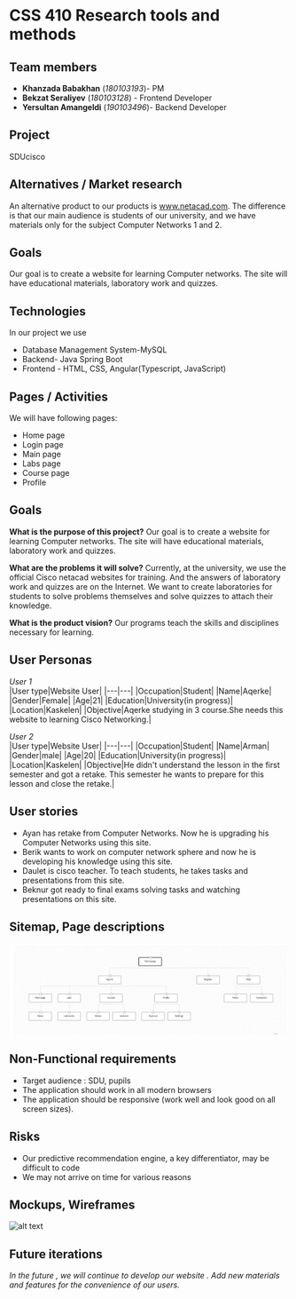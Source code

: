 # CSS 410 Research tools and methods
## Team members
+ **Khanzada Babakhan** (*180103193*)- PM
+ **Bekzat Seraliyev** (*180103128*) - Frontend Developer 
+ **Yersultan Amangeldi** (*190103496*)- Backend Developer 

## Project
SDUcisco 

## Alternatives / Market research
An alternative product to our products is www.netacad.com. The difference is that our main audience is students of our university, and we have materials only for the subject Computer Networks 1 and 2.


## Goals
Our goal is to create a website for learning Computer networks. The site will have educational materials, laboratory work and quizzes.

## Technologies
In our project we use 
 - Database Management System-MySQL
 - Backend- Java Spring Boot
 - Frontend - HTML, CSS, Angular(Typescript, JavaScript)


## Pages / Activities 
We will have following pages:
- Home page
- Login page
- Main page
- Labs page
- Course page
- Profile

## Goals
**What is the purpose of this project?** Our goal is to create a website for learning Computer networks. The site will have educational materials, laboratory work and quizzes.

**What are the problems it will solve?** Currently, at the university, we use the official Cisco netacad websites for training. And the answers of laboratory work and quizzes are on the Internet. We want to create laboratories for students to solve problems themselves and solve quizzes to attach their knowledge.

**What is the product vision?** Our programs teach the skills and disciplines necessary for learning.

## User Personas
*User 1*  
|User type|Website User|
|---|---|
|Occupation|Student|
|Name|Aqerke|
|Gender|Female|
|Age|21|
|Education|University(in progress)|
|Location|Kaskelen|
|Objective|Aqerke studying in 3 course.She needs this website to learning Cisco Networking.|

*User 2*  
|User type|Website User|
|---|---|
|Occupation|Student|
|Name|Arman|
|Gender|male|
|Age|20|
|Education|University(in progress)|
|Location|Kaskelen|
|Objective|He didn't understand the lesson in the first semester and got a retake. This semester he wants to prepare for this lesson and close the retake.|


## User stories

 + Ayan has retake from Computer Networks. Now he is upgrading his Computer Networks using this site.
 + Berik wants to work on computer network sphere and now he is developing his knowledge using this site.
 + Daulet is cisco teacher. To teach students, he takes tasks and presentations from this site.
 + Beknur got ready to final exams solving tasks and watching presentations on this site.


## Sitemap, Page descriptions

![alt text](https://raw.githubusercontent.com/SuleymanDemirelKazakhstan/diploma-project-sducisco/29b9ca2d1c628c8d9fbcdd24e811bafdc3a3441f/image.png)

## Non-Functional requirements
 + Target audience : SDU, pupils 
 + The application should work in all modern browsers
 + The application should be responsive (work well and look good on all screen sizes).

## Risks
+ Our predictive recommendation engine, a key differentiator, may be difficult to code
+ We may not arrive on time for various reasons

## Mockups, Wireframes
![alt text](82f4f851c829841e77071b664a2f9db87f8104f9)

## Future iterations
*In the future , we will continue to develop our website . Add new materials and features for the convenience of our users.*
